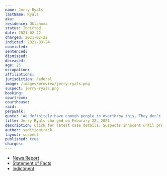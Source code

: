 ```yaml
---
name: Jerry Ryals
lastName: Ryals
aka:
residence: Oklahoma
status: Indicted
date: 2021-02-22
charged: 2021-02-22
indicted: 2021-03-24
convicted: 
sentenced: 
dismissed: 
deceased:
age: 26
occupation:
affiliations:
jurisdiction: Federal
image: /images/preview/jerry-ryals.png
suspect: jerry-ryals.png
booking:
courtroom:
courthouse:
raid:
perpwalk:
quote: 'We definitely have enough people to overthrow this. They don’t stand a chance. We got the doors open. We’re working our way in slowly but surely.'
title: Jerry Ryals charged on Feburary 22, 2021
description: Click for latest case details. Suspects innocent until proven guilty.
author: seditiontrack
layout: suspect
published: true
charges:
---
```

- [News Report](https://kfor.com/news/2-more-oklahomans-charged-in-u-s-capitol-insurrection/)
- [Statement of Facts](https://www.justice.gov/usao-dc/case-multi-defendant/file/1378856/download)
- [Indictment](https://www.justice.gov/usao-dc/case-multi-defendant/file/1381756/download)
